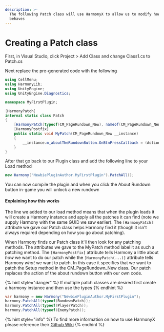 ```yaml
---
description: >-
  The following Patch class will use HarmonyX to allow us to modify how GTFO
  behaves
---
```


# Creating a Patch class

First, in Visual Studio, click Project > Add Class and change Class1.cs to Patch.cs

Next replace the pre-generated code with the following

```csharp
using CellMenu;
using HarmonyLib;
using UnityEngine;
using UnityEngine.Diagnostics;

namespace MyFirstPlugin;

[HarmonyPatch]
internal static class Patch
{
    [HarmonyPatch(typeof(CM_PageRundown_New), nameof(CM_PageRundown_New.Setup))]
    [HarmonyPostfix]
    public static void MyPatch(CM_PageRundown_New __instance)
    {
        __instance.m_aboutTheRundownButton.OnBtnPressCallback = (Action<int>)((_) => { Application.ForceCrash((int)ForcedCrashCategory.Abort); });
    }
}

```

After that go back to our Plugin class and add the following line to your Load method

```csharp
new Harmony("NewbiePluginAuthor.MyFirstPlugin").PatchAll();
```

You can now compile the plugin and when you click the About Rundown button in-game you will unlock a new rundown

#### Explaining how this works

The line we added to our load method means that when the plugin loads it will create a Harmony instance and apply all the patches it can find (note we supply Harmony with the same GUID we saw earlier). The `[HarmonyPatch]` attribute we gave our Patch class helps Harmony find it (though it isn't always required depending on how you go about patching).

When Harmony finds our Patch class it'll then look for any patching methods. The attributes we gave to the MyPatch method label it as such a patching method. The `[HarmonyPostfix]` attribute tells Harmony a little about _how_ we want to do our patch while the `[HarmonyPatch(...)]` attribute tells Harmony _what_ we want to patch. In this case it specifies that we want to patch the Setup method in the CM\_PageRundown\_New class. Our patch replaces the action of the about rundown button with our own code.

{% hint style="danger" %}
If multiple patch classes are desired first create a harmony instance and then use the types
{% endhint %}

```csharp
var harmony = new Harmony("NewbiePluginAuthor.MyFirstPlugin");
harmony.PatchAll(typeof(RundownPatch));
harmony.PatchAll(typeof(PlayerPatch));
harmony.PatchAll(typeof(EnemyPatch));
```

{% hint style="info" %}
To find more information on how to use HarmonyX please reference their [Github Wiki](https://github.com/BepInEx/HarmonyX/wiki)
{% endhint %}
